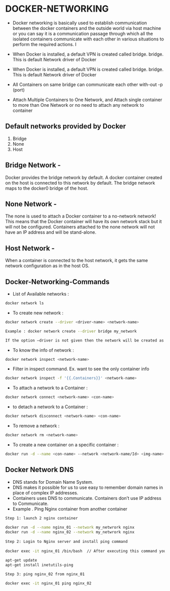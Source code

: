 
# DOCKER-NETWORKING
* Docker networking is basically used to establish communication between the docker containers and the outside world via host machine or you can say it is a communication passage through which all the isolated containers communicate with each other in various situations to perform the required actions. I
* When Docker is installed, a default VPN is created called bridge. bridge. This is default Network driver of Docker

*  When Docker is installed, a default VPN is created called bridge. bridge. This is default Network driver of Docker


* All Containers on same bridge can communicate each other with-out -p (port)
* Attach Multiple Containers to One Network, and Attach single container to more than One Network or no need to attach any network to container

## Default networks provided by Docker
1. Bridge
2. None
3. Host

## Bridge Network -
Docker provides the bridge network by default. A docker container created on the host is connected to this network by default. The bridge network maps to the docker0 bridge of the host.
## None Network -
The none is used to attach a Docker container to a no-network network! This means that the Docker container will have its own network stack but it will not be configured. Containers attached to the none network will not have an IP address and will be stand-alone.
## Host Network -
When a container is connected to the host network, it gets the same network configuration as in the host OS.

## Docker-Networking-Commands
* List of Available networks :







```bash
docker network ls
```
* To create new network :
```bash
docker network create --driver <driver-name> <network-name> 

Example : docker network create --driver bridge my_network 

If the option –driver is not given then the network will be created as a bridge network. Else, the specified driver will be used.

```
* To know the info of network :
```bash
docker network inspect <network-name>
```
* Filter in inspect command. Ex. want to see the only container info
```bash
docker network inspect -f '{{.Containers}}' <network-name>
```
* To attach a network to a Container :
```bash
docker network connect <network-name> <con-name>
```
* to detach a network to a Container :
```bash
docker network disconnect <network-name> <con-name>
```
* To remove a network :
```bash
docker network rm <network-name>
```
* To create a new container on a specific container :
```bash
docker run -d --name <con-name> --network <network-name/Id> <img-name> 
```
## Docker Network DNS
* DNS stands for Domain Name System.
* DNS makes it possible for us to use easy to remember domain names in place of complex IP addresses.
* Containers uses DNS to communicate. Containers don’t use IP address to Communicate.
* Example . Ping Nginx container from another container

```bash
Step 1: launch 2 nginx container 
 
docker run -d --name nginx_01 --network my_netwrork nginx 
docker run -d --name nginx_02 --network my_netwrork nginx 
 
Step 2: Login to Nginx server and install ping command 
 
docker exec -it nginx_01 /bin/bash  // After executing this command you are login into nginx and execute below command 
 
apt-get update
apt-get install inetutils-ping

Step 3: ping nginx_02 from nginx_01 

docker exec -it nginx_01 ping nginx_02

```



